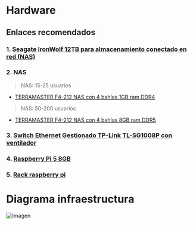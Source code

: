 # Hardware
## Enlaces recomendados
### 1. [Seagate IronWolf 12TB para almacenamiento conectado en red (NAS)](https://www.amazon.es/Seagate-IronWolf-almacenamiento-conectado-ST4000VNZ06/dp/B08147LZFD/ref=pd_bxgy_d_sccl_1/259-5967735-8033119?pd_rd_w=oUatV&content-id=amzn1.sym.63ded5ff-e7b4-4dea-9a49-fd1aa67cffca&pf_rd_p=63ded5ff-e7b4-4dea-9a49-fd1aa67cffca&pf_rd_r=K2WEHQCMVWTEEZ2H551B&pd_rd_wg=oBwT9&pd_rd_r=2029c48a-26b7-4070-8b6f-845918ad95e1&pd_rd_i=B09NHV3CK9&th=1)
### 2. NAS
  > NAS: 15-25 usuarios
  - [TERRAMASTER F4-212 NAS con 4 bahías 1GB ram DDR4](https://www.amazon.es/TERRAMASTER-F4-212-NAS-bah%C3%ADas-vinculada/dp/B0D1QLFSK5/ref=sr_1_16?__mk_es_ES=%C3%85M%C3%85%C5%BD%C3%95%C3%91&crid=1PJ8HEOMSIB2J&dib=eyJ2IjoiMSJ9.tY9qjlGQ-xXmZzJTX-2_vxbnxSyVa8hqZ64pXP75ntWPdtsYKXBph5HFakYDGx67UaDqnMpfS0JzkDaoqwjuIWvIVn1BS5ETYNYe8L7zpWBylr3ismRAbhYoHTtI3KiohCJCEg_ValhXKtIT6BQGtsCQ_Rwwoq87gAVdQgO4HLdbIV7367GgzpxK5LSnYo1szuVYpY5oyeUBsZ4ZS5Ty7VJiPCj4f4WZFGDu6vEQn2pZcT1zHCB6K-Uvisl-h2f0NLujpxXJSv20UgpKDzIv_oUp9_8YzWaa2j7QvUbeFxw.t5GQeKcVUvCXewJlFxHr8wjGjPMI4hv0TB_nj8iH7w8&dib_tag=se&keywords=nas&qid=1732835757&s=computers&sprefix=nas%2Ccomputers%2C171&sr=1-16&ufe=app_do%3Aamzn1.fos.7911a93e-3532-4810-a632-e84fe123af2b&th=1)
  > NAS: 50-200 usuarios
  - [TERRAMASTER F4-212 NAS con 4 bahías 8GB ram DDR5](https://www.amazon.es/TERRAMASTER-F4-424-NAS-Storage-4Bay/dp/B0CT5CZ8WW/ref=sr_1_3?__mk_es_ES=%C3%85M%C3%85%C5%BD%C3%95%C3%91&crid=1XJK99D19XFZQ&dib=eyJ2IjoiMSJ9.0_sipqIWXkQBvOVM_X6ikmDZuEbevIDLhF-MRJUgPw2MguHg-l1E85r-fjruZhLnAuOIBOSphOjR0zu0cvR6-yffbqVgtCuTV4cqW89_5XnO6Yk-YDM7roF9n1JTwzDgNh_X5pkFcV1fmFNHHXFu3uRSxeFbNkASTbo19KvdHBmCOdnjaKkQnFkhiFg0ov9HMxYtK8P3eMQ2EkGpLCzzBwjUo3IGN3wP4-a0xGxkXmPRgVV-y-Wz1pFeP1uk1_iJpvgEHgWGw_scToCW-CDEY0XQokaXIBnKxwS7ioZsOqI.dBC3u4QtL59aonlpXeIt6PMKsx8nT3iFALs4fC1OpB4&dib_tag=se&keywords=nas+8gb+ram&nsdOptOutParam=true&qid=1733158204&s=computers&sprefix=nas+8gb+ram%2Ccomputers%2C147&sr=1-3&ufe=app_do%3Aamzn1.fos.7911a93e-3532-4810-a632-e84fe123af2b)
### 3. [Switch Ethernet Gestionado TP-Link TL-SG1008P con ventilador](https://www.amazon.es/BrosTrend-Switch-Ethernet-Gestionado-Ventilador/dp/B0BZHWMXBD/ref=sxin_15_sbv_search_btf?__mk_es_ES=%C3%85M%C3%85%C5%BD%C3%95%C3%91&content-id=amzn1.sym.1b7dbd21-d76b-48cf-b2c4-3d7772b13950%3Aamzn1.sym.1b7dbd21-d76b-48cf-b2c4-3d7772b13950&crid=2S2YFAW0J430X&cv_ct_cx=TP-Link+TL-SG1008P&dib=eyJ2IjoiMSJ9.cFCiMM-jfYVHyAwClJnWAg.0E8YEZpgKikmMY6I1Zq6yiFk58AhIuAFBho_viuBxm0&dib_tag=se&keywords=TP-Link+TL-SG1008P&nsdOptOutParam=true&pd_rd_i=B0BZHWMXBD&pd_rd_r=facb4d56-8cac-4be2-aa21-6312e9095823&pd_rd_w=UbCJc&pd_rd_wg=AV5TD&pf_rd_p=1b7dbd21-d76b-48cf-b2c4-3d7772b13950&pf_rd_r=2CRMZW31ZVMT64921QBD&qid=1732836484&s=computers&sbo=RZvfv%2F%2FHxDF%2BO5021pAnSA%3D%3D&sprefix=tp-link+tl-sg1008p%2Ccomputers%2C111&sr=1-1-07652b71-81e3-41f8-9097-e46726928fb7&ufe=app_do%3Aamzn1.fos.7911a93e-3532-4810-a632-e84fe123af2b)
### 4. [Raspberry Pi 5 8GB](https://www.amazon.es/Raspberry-Pi-SC1112-5-8GB/dp/B0CK2FCG1K/ref=sr_1_3?crid=2N2TFI64KPTRB&dib=eyJ2IjoiMSJ9.E-v38yGzuZX6_-GDzpDdOgrRN4pJyoCumhesP-k5jUxgea9_eqqei80s7502sEpIMzXVI68iS1u2Oc38pCOXPEmdOR8lYQGVVZMGh2ndkJJqqPJkGi618-kYnZ4mE52iqSUMmupvi007qqr4zAFOtafXt2g5bkPZld-p1tyWUUk22IMY1vlxS2aV5kpH6vl3c7sMhq8JZ5yassBGzubEKk922xlfTiGSML-vuS4xHpJV3aOm6jA2X9wXjSsqrAGCrbC1RqznXqHkAqmjkMjNwRjwjEKz6gOQMXExO3EfAZM.l6Na8yPpfNR9GNqt4FpuS8ijJvXKiZRurx1tJYIjf18&dib_tag=se&keywords=raspberry+pi+5+8gb&nsdOptOutParam=true&qid=1732836652&s=computers&sprefix=rapsberr%2Ccomputers%2C120&sr=1-3&ufe=app_do%3Aamzn1.fos.7911a93e-3532-4810-a632-e84fe123af2b)
### 5. [Rack raspberry pi](https://www.amazon.es/GeeekPi-DeskPi-RackMate-T1-servidores/dp/B0CS6MHCY8/ref=sr_1_4?adgrpid=1304021226908104&dib=eyJ2IjoiMSJ9.8p0FAAqSHDOr_GOx6NUP9j3jw-pn2ULccQEIggNzTQnLYTaKTZhWcsxjc4aZqQtR9hKpWjy5qBG_tdJmkGGtSdedg6njSvjggSGRaZqMIycxfcfjqbZUPMy5ny9oNx3zbiVgW1qu5aVXaSYQIf_bjoUTVe2ObfGliKOqVcrW_teLiNhGvzuzJOh4zmpSKvRjYGzLrXoZ9k0Y2jKlp78T-zbSN7UvE9YT2SlKtdk5JHVAlVsSe16eLpqudBe19tD_KxCg8xjPtYodbHQ7iNKsC3mlfaArMh74ka6kgZ_zLqM.g3OIyLd8dgqdYg50wJ7Sku5Cc_BwIA0g0gvBUJg73qI&dib_tag=se&hvadid=81501415740022&hvbmt=be&hvdev=c&hvlocphy=164402&hvnetw=o&hvqmt=e&hvtargid=kwd-81501565072272%3Aloc-170&hydadcr=13837_1872828&keywords=raspberry+pi+rack&msclkid=d47f203f995813a2435e4776e9829229&nsdOptOutParam=true&qid=1732866279&sr=8-4&ufe=app_do%3Aamzn1.fos.7911a93e-3532-4810-a632-e84fe123af2b)
# Diagrama infraestructura
![Imagen](../Sistema/Diagrama%20arquitectura.png)